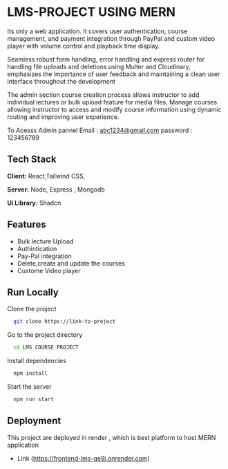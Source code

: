 
# LMS-PROJECT USING MERN
Its only a web application. It covers user authentication, course management, and payment integration through PayPal and custom video player with volume control and playback time display. 

Seamless robust form handling, error handling and express router for handling file uploads and deletions using Multer and Cloudinary, emphasizes the importance of user feedback and maintaining a clean user interface throughout the development

The admin section course creation process allows instructor to add individual lectures or bulk upload feature for media files, Manage courses allowing instructor to access and modify course information using dynamic routing and improving user experience.

To Acesss Admin pannel
 Email : abc1234@gmail.com password : 123456789



## Tech Stack

**Client:** React,Tailwind CSS,

**Server:** Node, Express , Mongodb

**Ui Library:** Shadcn


## Features

- Bulk lecture Upload
- Authintication
- Pay-Pal integration
- Delete,create and update the courses
- Custome Video player


## Run Locally

Clone the project

```bash
  git clone https://link-to-project
```

Go to the project directory

```bash
  cd LMS COURSE PROJECT
```

Install dependencies

```bash
  npm install
```

Start the server

```bash
  npm run start
```


## Deployment

This project are deployed in render , which is best platform to host MERN application

- Link (https://frontend-lms-ge9j.onrender.com)

